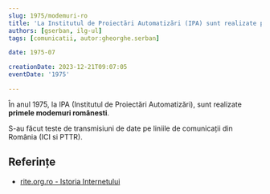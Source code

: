 ```yaml
---
slug: 1975/modemuri-ro
title: 'La Institutul de Proiectări Automatizări (IPA) sunt realizate primele modemuri românești'
authors: [gserban, ilg-ul]
tags: [comunicatii, autor:gheorghe.serban]

date: 1975-07

creationDate: 2023-12-21T09:07:05
eventDate: '1975'

---
```


În anul 1975, la IPA (Institutul de Proiectări Automatizări),
sunt realizate **primele modemuri românesti**.

<!-- truncate -->

S-au făcut teste de transmisiuni de date pe liniile de comunicații din
România (ICI si PTTR).

## Referințe

- [rite.org.ro - Istoria Internetului](https://rite.org.ro/istoria-internetului/)
